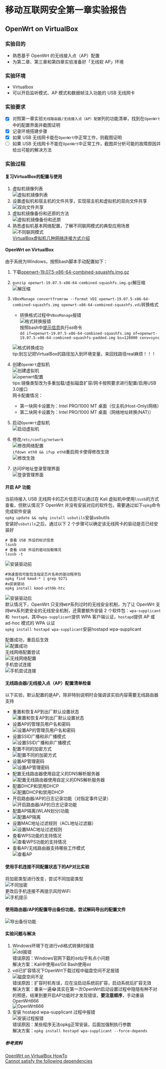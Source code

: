# 移动互联网安全第一章实验报告  
## OpenWrt on VirtualBox  
### 实验目的  
* 熟悉基于 OpenWrt 的无线接入点（AP）配置  
* 为第二章、第三章和第四章实验准备好「无线软 AP」环境  
### 实验环境  
* Virtualbox  
* 可以开启监听模式、AP 模式和数据帧注入功能的 USB 无线网卡  
### 实验要求  
 - [x] 对照第一章实验`无线路由器/无线接入点（AP）配置`列的功能清单，找到在`OpenWrt`中的配置界面并截图证明  
 - [x] 记录环境搭建步骤  
 - [x] 如果 USB 无线网卡能在`OpenWrt`中正常工作，则截图证明  
 - [ ] 如果 USB 无线网卡不能在`OpenWrt`中正常工作，截图并分析可能的故障原因并给出可能的解决方法  

### 实验过程  
#### 复习VirtualBox的配置与使用  
1. 虚拟机镜像列表  
![虚拟机镜像列表](./image/虚拟介质管理.png)  
2. 设置虚拟机和宿主机的文件共享，实现宿主机和虚拟机的双向文件共享  
![双向文件共享](./image/共享文件夹.png)  
3. 虚拟机镜像备份和还原的方法  
![虚拟机镜像备份和还原](./image/备份生成与恢复.png)  
4. 熟悉虚拟机基本网络配置，了解不同联网模式的典型应用场景  
![不同联网模式](./image/网络.png)  
[VirtualBox虚拟机几种网络连接方式介绍](https://blog.csdn.net/bifengmiaozhuan/article/details/79887692)  

#### OpenWrt on VirtualBox  
由于系统为Windows，按照bash脚本手动配置如下：  
1. 下载[openwrt-19.07.5-x86-64-combined-squashfs.img.gz](https://downloads.openwrt.org/releases/19.07.5/targets/x86/64/openwrt-19.07.5-x86-64-combined-squashfs.img.gz)  
2. `gunzip openwrt-19.07.5-x86-64-combined-squashfs.img.gz`解压缩  
![解压缩](./image/解压缩.png)  
3. `VBoxManage convertfromraw --format VDI openwrt-19.07.5-x86-64-combined-squashfs.img openwrt-x86-64-combined-squashfs.vdi`转换格式  
    * 转换格式过程中`VBoxManage`报错  
    ![格式转换报错](./image/格式转换报错.png)  
    按照bash中[提示信息](https://openwrt.org/docs/guide-user/virtualization/virtualbox-vm#convert_openwrtimg_to_vbox_drive)执行`dd`命令  
    `dd if=openwrt-19.07.5-x86-64-combined-squashfs.img of=openwrt-19.07.5-x86-64-combined-squashfs-padded.img bs=128000 conv=sync`  
    
   ![格式转换成功](./image/格式转换成功.png)  
   tip:别忘记把VirtualBox的路径加入到环境变量，来回找路径real麻烦！！！  
4. 创建`OpenWrt`虚拟机  
![创建虚拟机](./image/新建虚拟机.png)  
![openwrt配置](./image/openwrt配置.png)  
tips:镜像类型改为多重加载/虚拟磁盘扩容/网卡按照要求进行配置/启用USB 3.0接口  
网卡配置情况：  
    * 第一块网卡设置为：Intel PRO/1000 MT 桌面（仅主机(Host-Only)网络）  
    * 第二块网卡设置为：Intel PRO/1000 MT 桌面（网络地址转换(NAT)）  
5. 启动`OpenWrt`虚拟机  
![启动虚拟机](./image/开启openwrt.png)  
6. 修改`/etc/config/network`  
![修改网络配置](./image/修改网络配置.png)  
`ifdown eth0 && ifup eth0`重启网卡使得修改生效  
![修改生效](./image/修改生效.png)  
7. 访问IP地址登录管理界面  
![登录管理界面](./image/登录界面.png)  

#### 开启 AP 功能  
当前待接入 USB 无线网卡的芯片信息可以通过在 Kali 虚拟机中使用`lsusb`的方式查看，但默认情况下 OpenWrt 并没有安装对应的软件包，需要通过如下`opkg`命令完成软件安装  
`opkg update && opkg install usbutils`安装usbutils  
安装好`usbutils`之后，通过以下 2 个步骤可以确定该无线网卡的驱动是否已经安装好  
```
# 查看 USB 外设的标识信息
lsusb
# 查看 USB 外设的驱动加载情况
lsusb -t
```  
![安装驱动前](./image/安装驱动前.png)  
```
#快速查找可能包含指定芯片名称的驱动程序包
opkg find kmod-* | grep 9271
#a安装驱动
opkg install kmod-ath9k-htc
```  
![安装驱动后](./image/安装驱动后.png)  
默认情况下，OpenWrt 只支持`WEP`系列过时的无线安全机制，为了让 OpenWrt 支持`WPA`系列更安全的无线安全机制，还需要额外安装 2 个软件包：`wpa-supplicant`和` hostapd`，其中`wpa-supplicant`提供 WPA 客户端认证，`hostapd`提供 AP 或 ad-hoc 模式的 WPA 认证  
`opkg install hostapd wpa-supplicant`安装hostapd wpa-supplicant  

配置成功，重启后生效  
![配置成功](./image/配置成功.png)  
无线网络配置尝试  
![无线网络配置](./image/无线网络配置.png)  
手机尝试连接  
![手机尝试连接](./image/手机连接网络.png)  

#### 无线路由器/无线接入点（AP）配置清单检查  
以下实验，默认配置的是AP，除非特别说明时会强调该实验内容需要无线路由器支持  
* 重置和恢复AP到出厂默认设置状态  
![重置和恢复AP到出厂默认设置状态](./image/重置和恢复AP到出厂默认设置状态.png)  
* 设置AP的管理员用户名和密码  
![设置AP的管理员用户名和密码](./image/设置AP的管理员用户名和密码.png)  
* 设置SSID广播和非广播模式  
![设置SSID广播和非广播模式](./image/设置SSID广播和非广播模式.png)  
* 配置不同的加密方式  
![配置不同的加密方式](./image/配置不同的加密方式.png)  
* 设置AP管理密码  
![设置AP管理密码](./image/设置AP管理密码.png)  
* 配置无线路由器使用自定义的DNS解析服务器  
![配置无线路由器使用自定义的DNS解析服务器](./image/配置无线路由器使用自定义的DNS解析服务器.png)  
* 配置DHCP和禁用DHCP  
![配置DHCP和禁用DHCP](./iamge/配置DHCP和禁用DHCP.png)  
* 开启路由器/AP的日志记录功能（对指定事件记录）  
![开启路由器/AP的日志记录功能](./image/开启路由器AP的日志记录功能.png)  
* 配置AP隔离(WLAN划分)功能  
![配置AP隔离](./image/配置AP隔离.png)  
* 设置MAC地址过滤规则（ACL地址过滤器）  
![设置MAC地址过滤规则](./image/设置MAC地址过滤规则.png)  
* 查看WPS功能的支持情况  
![查看WPS功能的支持情况](./image/查看WPS功能的支持情况.png)  
* 查看AP/无线路由器支持哪些工作模式  
![查看AP](./image/查看AP.png)  

#### 使用手机连接不同配置状态下的AP对比实验  
将加密类型进行改变，尝试不同加密类型  
![不同加密](./image/不同加密.png)  
更改后手机连接不再提示风险WiFi  
![手机提示](./image/手机提示.jpg)  

#### 使用路由器/AP的配置导出备份功能，尝试解码导出的配置文件  
![导出备份功能](./image/导出备份功能.png)  

#### 实验问题与解决  
1. Windows环境下在进行vdi格式转换时报错  
![dd报错](./image/dd报错.png)  
错误原因：Windows官网下载的`dd`似乎有点小问题  
解决方案：Kali中使用`dd`/Git Bash使用`dd`  
2. vdi已扩容情况下OpenWrt下载过程中磁盘空间不足报错  
![磁盘空间不足](./image/磁盘空间不足.png)  
错误原因：扩容时机有误，应在没启动系统前扩容，启动系统后扩容无效  
解决方案：重来一遍:joy:其实在第一次OpenWrt启动设置过程中隐隐有种不对的预感，结果到要开启AP功能时才发现错误，**要注意顺序**，手动重装OpenWrt666  
![OpenWrt666](./image/OpenWrt666.png)  
3. 安装 hostapd wpa-supplicant 过程中报错  
![安装过程报错](./image/安装过程报错.png)  
错误原因：某些程序无法opkg正常安装，后面加强制执行参数  
解决方案：`opkg install hostapd wpa-supplicant --force-depends`  

##### 参考资料  
[OpenWrt on VirtualBox HowTo](https://openwrt.org/docs/guide-user/virtualization/virtualbox-vm)  
[Cannot satisfy the following dependencies](https://blog.csdn.net/qiaoshuo/article/details/89443704)
